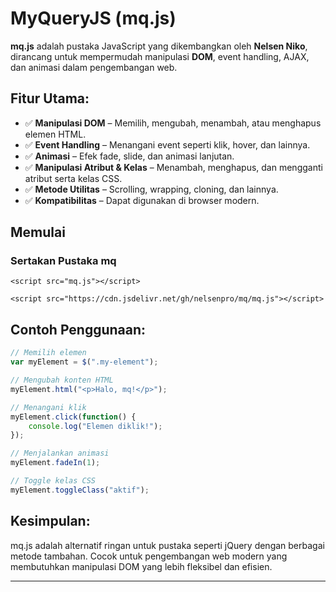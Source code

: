 # MyQueryJS (mq.js)

**mq.js** adalah pustaka JavaScript yang dikembangkan oleh **Nelsen Niko**, dirancang untuk mempermudah manipulasi **DOM**, event handling, AJAX, dan animasi dalam pengembangan web.

## Fitur Utama:
- ✅ **Manipulasi DOM** – Memilih, mengubah, menambah, atau menghapus elemen HTML.
- ✅ **Event Handling** – Menangani event seperti klik, hover, dan lainnya.
- ✅ **Animasi** – Efek fade, slide, dan animasi lanjutan.
- ✅ **Manipulasi Atribut & Kelas** – Menambah, menghapus, dan mengganti atribut serta kelas CSS.
- ✅ **Metode Utilitas** – Scrolling, wrapping, cloning, dan lainnya.
- ✅ **Kompatibilitas** – Dapat digunakan di browser modern.

Memulai
-------

### Sertakan Pustaka mq

```
<script src="mq.js"></script>
```
```
<script src="https://cdn.jsdelivr.net/gh/nelsenpro/mq/mq.js"></script>
```

## Contoh Penggunaan:
```js
// Memilih elemen
var myElement = $(".my-element");

// Mengubah konten HTML
myElement.html("<p>Halo, mq!</p>");

// Menangani klik
myElement.click(function() {  
    console.log("Elemen diklik!");  
});

// Menjalankan animasi
myElement.fadeIn(1);

// Toggle kelas CSS
myElement.toggleClass("aktif");
```

## Kesimpulan:
mq.js adalah alternatif ringan untuk pustaka seperti jQuery dengan berbagai metode tambahan. Cocok untuk pengembangan web modern yang membutuhkan manipulasi DOM yang lebih fleksibel dan efisien.

---
